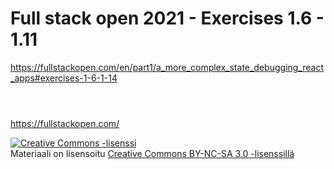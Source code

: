 # Full stack open 2021 - Exercises 1.6 - 1.11

<a> https://fullstackopen.com/en/part1/a_more_complex_state_debugging_react_apps#exercises-1-6-1-14 </a>
<br/>
<br/>

#

<https://fullstackopen.com/>

<a rel="license" href="http://creativecommons.org/licenses/by-nc-sa/3.0/">
  <img alt="Creative Commons -lisenssi" style="border-width:0" src="https://i.creativecommons.org/l/by-nc-sa/3.0/88x31.png"
  />
</a>
<br/> Materiaali on lisensoitu
<a rel="license" href="http://creativecommons.org/licenses/by-nc-sa/3.0/">Creative Commons BY-NC-SA 3.0 -lisenssillä</a>
